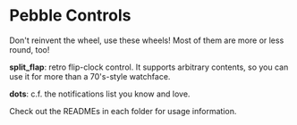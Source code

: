 Pebble Controls
===============

Don't reinvent the wheel, use these wheels! Most of them are more or less round, too!

**split_flap**: retro flip-clock control. It supports arbitrary contents, so you can use it for more than a 70's-style watchface.

**dots**: c.f. the notifications list you know and love.

Check out the READMEs in each folder for usage information.